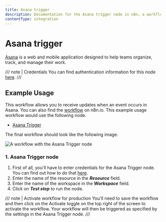 ```yaml
---
title: Asana trigger
description: Documentation for the Asana trigger node in n8n, a workflow automation platform. Includes details of operations and configuration, and links to examples and credentials information.
contentType: integration
---
```


# Asana trigger

[Asana](https://asana.com/) is a web and mobile application designed to help teams organize, track, and manage their work.

/// note | Credentials
You can find authentication information for this node [here](/integrations/builtin/credentials/asana/).
///

## Example Usage

This workflow allows you to receive updates when an event occurs in Asana. You can also find the [workflow](https://n8n.io/workflows/654) on n8n.io. This example usage workflow would use the following node.

- [Asana Trigger]()

The final workflow should look like the following image.

![A workflow with the Asana Trigger node](/_images/integrations/builtin/trigger-nodes/asanatrigger/workflow.png)

### 1. Asana Trigger node

1. First of all, you'll have to enter credentials for the Asana Trigger node. You can find out how to do that [here](/integrations/builtin/credentials/asana/).
2. Enter the name of the resource in the ***Resource*** field.
3. Enter the name of the workspace in the ***Workspace*** field.
4. Click on ***Test step*** to run the node.

/// note | Activate workflow for production
You'll need to save the workflow and then click on the Activate toggle on the top right of the screen to activate the workflow. Your workflow will then be triggered as specified by the settings in the Asana Trigger node.
///

